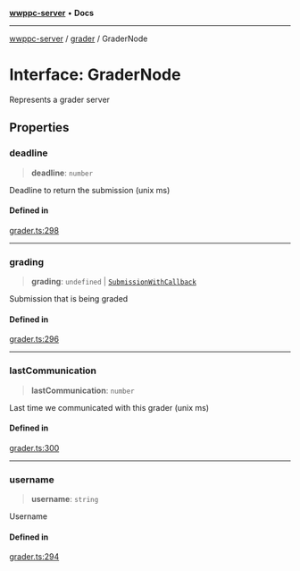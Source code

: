 [**wwppc-server**](../../README.md) • **Docs**

***

[wwppc-server](../../modules.md) / [grader](../README.md) / GraderNode

# Interface: GraderNode

Represents a grader server

## Properties

### deadline

> **deadline**: `number`

Deadline to return the submission (unix ms)

#### Defined in

[grader.ts:298](https://github.com/WWPPC/WWPPC-server/blob/64a61903b5a0f4aa306afe641a1ba5b173736b1a/src/grader.ts#L298)

***

### grading

> **grading**: `undefined` \| [`SubmissionWithCallback`](SubmissionWithCallback.md)

Submission that is being graded

#### Defined in

[grader.ts:296](https://github.com/WWPPC/WWPPC-server/blob/64a61903b5a0f4aa306afe641a1ba5b173736b1a/src/grader.ts#L296)

***

### lastCommunication

> **lastCommunication**: `number`

Last time we communicated with this grader (unix ms)

#### Defined in

[grader.ts:300](https://github.com/WWPPC/WWPPC-server/blob/64a61903b5a0f4aa306afe641a1ba5b173736b1a/src/grader.ts#L300)

***

### username

> **username**: `string`

Username

#### Defined in

[grader.ts:294](https://github.com/WWPPC/WWPPC-server/blob/64a61903b5a0f4aa306afe641a1ba5b173736b1a/src/grader.ts#L294)
